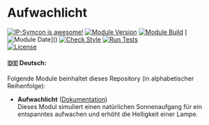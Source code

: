 # Aufwachlicht

[![IP-Symcon is awesome!](https://img.shields.io/badge/IP--Symcon-6.3-blue.svg)](https://www.symcon.de)
[![Module Version](https://img.shields.io/badge/Module_Version-1.0-blue.svg)]()
[![Module Build](https://img.shields.io/badge/Module_Build-4-blue.svg)]()
[![Module Date](https://img.shields.io/badge/Module_Date-20230519_(02.06.2023)-blue.svg)]()  
[![Check Style](https://github.com/ubittner/Aufwachlicht/workflows/Check%20Style/badge.svg)](https://github.com/ubittner/Aufwachlicht/actions)
[![Run Tests](https://github.com/ubittner/Aufwachlicht/workflows/Run%20Tests/badge.svg)](https://github.com/ubittner/Aufwachlicht/actions)  
[![License](https://img.shields.io/badge/License-CC%20BY--NC--SA%204.0-green.svg)](https://creativecommons.org/licenses/by-nc-sa/4.0/)

#### :de: Deutsch:

Folgende Module beinhaltet dieses Repository (in alphabetischer Reihenfolge):

- __Aufwachlicht__ ([Dokumentation](Aufwachlicht))  
  Dieses Modul simuliert einen natürlichen Sonnenaufgang für ein entspanntes aufwachen und erhöht die Helligkeit einer Lampe.